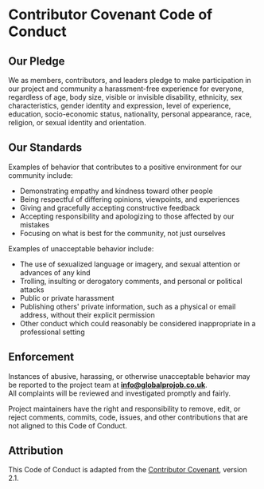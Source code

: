 # Contributor Covenant Code of Conduct

## Our Pledge
We as members, contributors, and leaders pledge to make participation in our project and community a harassment-free experience for everyone, regardless of age, body size, visible or invisible disability, ethnicity, sex characteristics, gender identity and expression, level of experience, education, socio-economic status, nationality, personal appearance, race, religion, or sexual identity and orientation.

## Our Standards
Examples of behavior that contributes to a positive environment for our community include:
- Demonstrating empathy and kindness toward other people
- Being respectful of differing opinions, viewpoints, and experiences
- Giving and gracefully accepting constructive feedback
- Accepting responsibility and apologizing to those affected by our mistakes
- Focusing on what is best for the community, not just ourselves

Examples of unacceptable behavior include:
- The use of sexualized language or imagery, and sexual attention or advances of any kind
- Trolling, insulting or derogatory comments, and personal or political attacks
- Public or private harassment
- Publishing others' private information, such as a physical or email address, without their explicit permission
- Other conduct which could reasonably be considered inappropriate in a professional setting

## Enforcement
Instances of abusive, harassing, or otherwise unacceptable behavior may be reported to the project team at **info@globalprojob.co.uk**.  
All complaints will be reviewed and investigated promptly and fairly.

Project maintainers have the right and responsibility to remove, edit, or reject comments, commits, code, issues, and other contributions that are not aligned to this Code of Conduct.

## Attribution
This Code of Conduct is adapted from the [Contributor Covenant](https://www.contributor-covenant.org), version 2.1.
